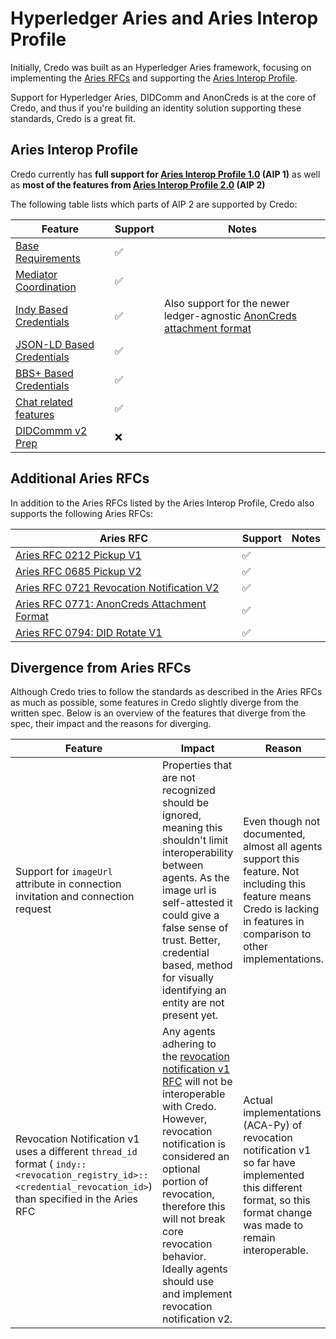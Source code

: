 # Hyperledger Aries and Aries Interop Profile

Initially, Credo was built as an Hyperledger Aries framework, focusing on implementing the [Aries RFCs](https://github.com/hyperledger/aries-rfcs) and supporting the [Aries Interop Profile](https://github.com/hyperledger/aries-rfcs/tree/main/concepts/0302-aries-interop-profile).

Support for Hyperledger Aries, DIDComm and AnonCreds is at the core of Credo, and thus if you're building an identity solution supporting these standards, Credo is a great fit.

## Aries Interop Profile

Credo currently has **full support for [Aries Interop Profile 1.0](https://github.com/hyperledger/aries-rfcs/tree/main/concepts/0302-aries-interop-profile#aries-interop-profile-version-10) (AIP 1)** as well as **most of the features from [Aries Interop Profile 2.0](https://github.com/hyperledger/aries-rfcs/tree/main/concepts/0302-aries-interop-profile#aries-interop-profile-version-20) (AIP 2)**

The following table lists which parts of AIP 2 are supported by Credo:

| Feature                                                                                                                                           | Support | Notes                                                                                                                                                             |
| ------------------------------------------------------------------------------------------------------------------------------------------------- | ------- | ----------------------------------------------------------------------------------------------------------------------------------------------------------------- |
| [Base Requirements](https://github.com/hyperledger/aries-rfcs/tree/main/concepts/0302-aries-interop-profile#base-requirements)                    | ✅      |                                                                                                                                                                   |
| [Mediator Coordination](https://github.com/hyperledger/aries-rfcs/tree/main/concepts/0302-aries-interop-profile#mediate-mediator-coordination)    | ✅      |                                                                                                                                                                   |
| [Indy Based Credentials](https://github.com/hyperledger/aries-rfcs/tree/main/concepts/0302-aries-interop-profile#indycred-indy-based-credentials) | ✅      | Also support for the newer ledger-agnostic [AnonCreds attachment format](https://github.com/hyperledger/aries-rfcs/tree/main/features/0771-anoncreds-attachments) |
| [JSON-LD Based Credentials](https://github.com/hyperledger/aries-rfcs/tree/main/features/0771-anoncreds-attachments)                              | ✅      |                                                                                                                                                                   |
| [BBS+ Based Credentials](https://github.com/hyperledger/aries-rfcs/tree/main/concepts/0302-aries-interop-profile#bbscred-bbs-based-credentials)   | ✅      |                                                                                                                                                                   |
| [Chat related features](https://github.com/hyperledger/aries-rfcs/tree/main/concepts/0302-aries-interop-profile#chat-chat-related-features)       | ✅      |                                                                                                                                                                   |
| [DIDCommm v2 Prep](https://github.com/hyperledger/aries-rfcs/tree/main/concepts/0302-aries-interop-profile#didcommv2prep-didcomm-v2-prep)         | ❌      |                                                                                                                                                                   |

## Additional Aries RFCs

In addition to the Aries RFCs listed by the Aries Interop Profile, Credo also supports the following Aries RFCs:

| Aries RFC                                                                                                                                                                     | Support | Notes |
| ----------------------------------------------------------------------------------------------------------------------------------------------------------------------------- | ------- | ----- |
| [Aries RFC 0212 Pickup V1](https://github.com/hyperledger/aries-rfcs/tree/main/features/0212-pickup)                                                                          | ✅      |       |
| [Aries RFC 0685 Pickup V2](https://github.com/hyperledger/aries-rfcs/tree/main/features/0685-pickup-v2)                                                                       | ✅      |       |
| [Aries RFC 0721 Revocation Notification V2](https://github.com/hyperledger/aries-rfcs/tree/be8c7bf856577745e0165e9cda0918fa554d120e/features/0721-revocation-notification-v2) | ✅      |       |
| [Aries RFC 0771: AnonCreds Attachment Format](https://github.com/hyperledger/aries-rfcs/tree/be8c7bf856577745e0165e9cda0918fa554d120e/features/0771-anoncreds-attachments)    | ✅      |       |
| [Aries RFC 0794: DID Rotate V1](https://github.com/hyperledger/aries-rfcs/blob/main/features/0794-did-rotate/README.md)                                                       | ✅      |       |

## Divergence from Aries RFCs

Although Credo tries to follow the standards as described in the Aries RFCs as much as possible, some features in Credo slightly diverge from the written spec. Below is an overview of the features that diverge from the spec, their impact and the reasons for diverging.

| Feature                                                                                                                                                        | Impact                                                                                                                                                                                                                                                                                                                                                                                                     | Reason                                                                                                                                                                    |
| -------------------------------------------------------------------------------------------------------------------------------------------------------------- | ---------------------------------------------------------------------------------------------------------------------------------------------------------------------------------------------------------------------------------------------------------------------------------------------------------------------------------------------------------------------------------------------------------- | ------------------------------------------------------------------------------------------------------------------------------------------------------------------------- |
| Support for `imageUrl` attribute in connection invitation and connection request                                                                               | Properties that are not recognized should be ignored, meaning this shouldn't limit interoperability between agents. As the image url is self-attested it could give a false sense of trust. Better, credential based, method for visually identifying an entity are not present yet.                                                                                                                       | Even though not documented, almost all agents support this feature. Not including this feature means Credo is lacking in features in comparison to other implementations. |
| Revocation Notification v1 uses a different `thread_id` format ( `indy::<revocation_registry_id>::<credential_revocation_id>`) than specified in the Aries RFC | Any agents adhering to the [revocation notification v1 RFC](https://github.com/hyperledger/aries-rfcs/tree/main/features/0183-revocation-notification) will not be interoperable with Credo. However, revocation notification is considered an optional portion of revocation, therefore this will not break core revocation behavior. Ideally agents should use and implement revocation notification v2. | Actual implementations (ACA-Py) of revocation notification v1 so far have implemented this different format, so this format change was made to remain interoperable.      |
